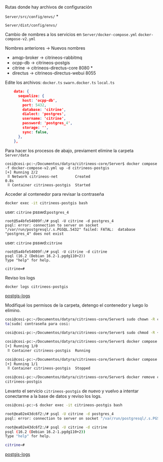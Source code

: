 Rutas donde hay archivos de configuración

`Server/src/config/envs/` *

`Server/dist/config/envs/`

Cambio de nombres a los servicios en `Server/docker-compose.yml` `docker-compose-v2.yml`

Nombres anteriores -> Nuevos nombres

- amqp-broker -> citrineos-rabbitmq
- ocpp-db -> citrineos-postgis
- citrine -> citrineos-directus-core 8080     *
- directus -> citrineos-directus-webui 8055

Edite los archivos: `docker.ts` `swarn.docker.ts` `local.ts`
```json
    data: {
      sequelize: {
        host: 'ocpp-db',
        port: 5432,
        database: 'citrine',
        dialect: 'postgres',
        username: 'citrine',
        password: 'postgres_4',
        storage: '',
        sync: false,
      },
    },
```


Para hacer los procesos de abajo, previament elimine la carpeta `Server/data`

```
cosi@cosi-pc:~/Documentos/datyra/citrineos-core/Server$ docker compose -f docker-compose-v2.yml up -d citrineos-postgis
[+] Running 2/2
 ⠿ Network citrineos-net        Created                                                                                                                                                                                                                                                                    0.8s
 ⠿ Container citrineos-postgis  Started
 ```
Acceder al contenedor para revisar la contraseña
```bash
docker exec -it citrineos-postgis bash
```
user: `citrine` psswd:`postgres_4`
```
root@5a4bfe54009f:/# psql -U citrine -d postgres_4
psql: error: connection to server on socket "/var/run/postgresql/.s.PGSQL.5432" failed: FATAL:  database "postgres_4" does not exist
```
user: `citrine` psswd:`citrine`
```
root@5a4bfe54009f:/# psql -U citrine -d citrine
psql (16.2 (Debian 16.2-1.pgdg110+2))
Type "help" for help.

citrine=#

```
Reviso los logs
```
docker logs citrineos-postgis
```
[postgis-logs](logs/postgis.logs)

Modifiqué los permisos de la carpeta, detengo el contenedor y luego lo elimino.

```bash
cosi@cosi-pc:~/Documentos/datyra/citrineos-core/Server$ sudo chown -R cosi:cosi data
ta[sudo] contraseña para cosi:

cosi@cosi-pc:~/Documentos/datyra/citrineos-core/Server$ sudo chmod -R +777 data

cosi@cosi-pc:~/Documentos/datyra/citrineos-core/Server$ docker compose -f docker-compose-v2.yml up -d citrineos-postgis
[+] Running 1/0
 ⠿ Container citrineos-postgis  Running                                                                                                                                                                                                                                                                    0.0s

cosi@cosi-pc:~/Documentos/datyra/citrineos-core/Server$ docker compose -f docker-compose-v2.yml stop citrineos-postgis
[+] Running 1/1
 ⠿ Container citrineos-postgis  Stopped                                                                                                                                                                                                                                                                    3.3s

cosi@cosi-pc:~/Documentos/datyra/citrineos-core/Server$ docker remove citrineos-postgis
citrineos-postgis
```

Levanto el servicio `citrineos-postgis` de nuevo y vuelvo a intentar conectarme a la base de datos y reviso los logs.

```bash
cosi@cosi-pc:~$ docker exec -it citrineos-postgis bash

root@ea02e43dc6f2:/# psql -U citrine -d postgres_4
psql: error: connection to server on socket "/var/run/postgresql/.s.PGSQL.5432" failed: FATAL:  database "postgres_4" does not exist

root@ea02e43dc6f2:/# psql -U citrine -d citrine
psql (16.2 (Debian 16.2-1.pgdg110+2))
Type "help" for help.

citrine=#
```
[postgis-logs](logs/postgis-2.logs)